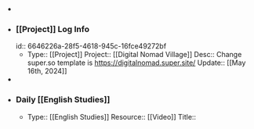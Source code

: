 -
- ### [[Project]] Log Info
  id:: 6646226a-28f5-4618-945c-16fce49272bf
	- Type:: [[Project]] 
	  Project:: [[Digital Nomad Village]]
	  Desc:: Change super.so template is https://digitalnomad.super.site/ 
	  Update:: [[May 16th, 2024]]
-
- ### Daily [[English Studies]]
	- Type:: [[English Studies]]
	  Resource:: [[Video]]
	  Title::